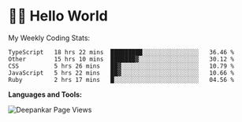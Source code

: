 # 👋🏽 Hello World 

<!--![Deepankar's github stats](https://github-readme-stats.vercel.app/api?username=Deep-Codes&count_private=true&show_icons=true&theme=radical)-->
My Weekly Coding Stats:

<!--START_SECTION:waka-->
```text
TypeScript   18 hrs 22 mins  █████████░░░░░░░░░░░░░░░░   36.46 % 
Other        15 hrs 10 mins  ███████▓░░░░░░░░░░░░░░░░░   30.12 % 
CSS          5 hrs 26 mins   ██▓░░░░░░░░░░░░░░░░░░░░░░   10.79 % 
JavaScript   5 hrs 22 mins   ██▓░░░░░░░░░░░░░░░░░░░░░░   10.66 % 
Ruby         2 hrs 17 mins   █░░░░░░░░░░░░░░░░░░░░░░░░   04.56 % 
```
<!--END_SECTION:waka-->

**Languages and Tools:**



<p align="left"> <img src="https://komarev.com/ghpvc/?username=Deep-Codes&label=Views&color=blue&style=plastic" alt="Deepankar Page Views" /> </p>
